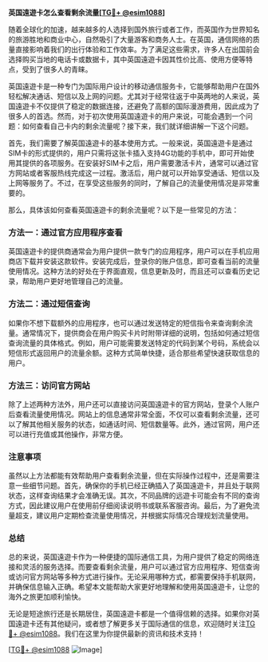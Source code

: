 **英国遠遊卡怎么查看剩余流量[[TG💪+ @esim1088](https://t.me/s/esim1088)]**

随着全球化的加速，越来越多的人选择到国外旅行或者工作，而英国作为世界知名的旅游胜地和商业中心，自然吸引了大量游客和商务人士。在英国，通信网络的质量直接影响着我们的出行体验和工作效率。为了满足这些需求，许多人在出国前会选择购买当地的电话卡或数据卡，其中英国遠遊卡因其性价比高、使用方便等特点，受到了很多人的青睐。

英国遠遊卡是一种专门为国际用户设计的移动通信服务卡，它能够帮助用户在国外轻松解决通话、短信以及上网的问题。尤其对于经常往返于中英两地的人来说，英国遠遊卡不仅提供了稳定的数据连接，还避免了高额的国际漫游费用，因此成为了很多人的首选。然而，对于初次使用英国遠遊卡的用户来说，可能会遇到一个问题：如何查看自己卡内的剩余流量呢？接下来，我们就详细讲解一下这个问题。

首先，我们需要了解英国遠遊卡的基本使用方式。一般来说，英国遠遊卡是通过SIM卡的形式提供的，用户只需将这张卡插入支持4G功能的手机中，即可开始使用其提供的各项服务。在安装好SIM卡之后，用户需要激活卡片，通常可以通过官方网站或者客服热线完成这一过程。激活后，用户就可以开始享受通话、短信以及上网等服务了。不过，在享受这些服务的同时，了解自己的流量使用情况是非常重要的。

那么，具体该如何查看英国遠遊卡的剩余流量呢？以下是一些常见的方法：

### 方法一：通过官方应用程序查看

英国遠遊卡的提供商通常会为用户提供一款专门的应用程序，用户可以在手机应用商店下载并安装这款软件。安装完成后，登录你的账户信息，即可查看当前的流量使用情况。这种方法的好处在于界面直观，信息更新及时，而且还可以查看历史记录，帮助用户更好地管理自己的流量。

### 方法二：通过短信查询

如果你不想下载额外的应用程序，也可以通过发送特定的短信指令来查询剩余流量。通常情况下，提供商会在用户购买卡片时附带详细的说明，包括如何通过短信查询流量的具体格式。例如，用户可能需要发送特定的代码到某个号码，系统会以短信形式返回用户的流量余额。这种方式简单快捷，适合那些希望快速获取信息的用户。

### 方法三：访问官方网站

除了上述两种方法外，用户还可以直接访问英国遠遊卡的官方网站，登录个人账户后查看流量使用情况。网站上的信息通常非常全面，不仅可以查看剩余流量，还可以了解其他相关服务的状态，如通话时间、短信数量等。此外，通过官网，用户还可以进行充值或其他操作，非常方便。

### 注意事项

虽然以上方法都能有效帮助用户查看剩余流量，但在实际操作过程中，还是需要注意一些细节问题。首先，确保你的手机已经正确插入了英国遠遊卡，并且处于联网状态，这样查询结果才会准确无误。其次，不同品牌的远遊卡可能会有不同的查询方式，因此建议用户在使用前仔细阅读说明书或联系客服咨询。最后，为了避免流量超支，建议用户定期检查流量使用情况，并根据实际情况合理规划流量使用。

### 总结

总的来说，英国遠遊卡作为一种便捷的国际通信工具，为用户提供了稳定的网络连接和灵活的服务选择。而要查看剩余流量，用户可以通过官方应用程序、短信查询或访问官方网站等多种方式进行操作。无论采用哪种方式，都需要保持手机联网，并确保信息输入正确。希望本文能帮助大家更好地理解和使用英国遠遊卡，让您的海外之旅更加顺利愉快。

无论是短途旅行还是长期居住，英国遠遊卡都是一个值得信赖的选择。如果你对英国遠遊卡还有其他疑问，或者想了解更多关于国际通信的信息，欢迎随时关注[TG💪+ @esim1088](https://t.me/s/esim1088)。我们在这里为你提供最新的资讯和技术支持！

[[TG💪+ @esim1088](https://t.me/s/esim1088) ![Image](https://i.postimg.cc/4NQfJmqS/Snipaste-2025-05-13-00-14-12.png)]
